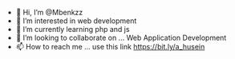 - 👋 Hi, I’m @Mbenkzz
- 👀 I’m interested in web development
- 🌱 I’m currently learning php and js
- 💞️ I’m looking to collaborate on ... Web Application Development
- 📫 How to reach me ... use this link https://bit.ly/a_husein

<!---
Mbenkzz/Mbenkzz is a ✨ special ✨ repository because its `README.md` (this file) appears on your GitHub profile.
You can click the Preview link to take a look at your changes.
--->
